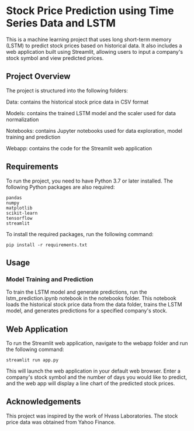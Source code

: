 # Stock Price Prediction using Time Series Data and LSTM
This is a machine learning project that uses long short-term memory (LSTM) to predict stock prices based on historical data. It also includes a web application built using Streamlit, allowing users to input a company's stock symbol and view predicted prices.

## Project Overview
The project is structured into the following folders:

Data: contains the historical stock price data in CSV format

Models: contains the trained LSTM model and the scaler used for data normalization

Notebooks: contains Jupyter notebooks used for data exploration, model training and prediction

Webapp: contains the code for the Streamlit web application

## Requirements

To run the project, you need to have Python 3.7 or later installed. The following Python packages are also required:

    pandas
    numpy
    matplotlib
    scikit-learn
    tensorflow
    streamlit
    
To install the required packages, run the following command:
    
    pip install -r requirements.txt
    
    
 ## Usage
 
 ### Model Training and Prediction

To train the LSTM model and generate predictions, run the lstm_prediction.ipynb notebook in the notebooks folder.
This notebook loads the historical stock price data from the data folder, trains the LSTM model, and generates predictions for a specified company's stock.

## Web Application

To run the Streamlit web application, navigate to the webapp folder and run the following command: 

    streamlit run app.py


This will launch the web application in your default web browser. Enter a company's stock symbol and the number of days you would like to predict, and the web app will display a line chart of the predicted stock prices.

## Acknowledgements

This project was inspired by the work of Hvass Laboratories. The stock price data was obtained from Yahoo Finance.


 


